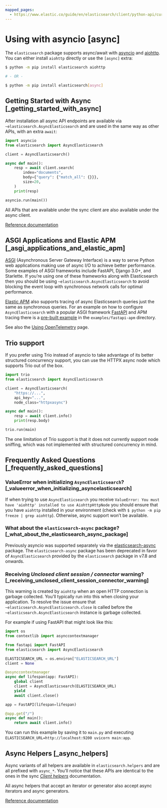 ```yaml
---
mapped_pages:
  - https://www.elastic.co/guide/en/elasticsearch/client/python-api/current/async.html
---
```


# Using with asyncio [async]

The `elasticsearch` package supports async/await with [asyncio](https://docs.python.org/3/library/asyncio.html) and [aiohttp](https://docs.aiohttp.org). You can either install `aiohttp` directly or use the `[async]` extra:

```bash
$ python -m pip install elasticsearch aiohttp

# - OR -

$ python -m pip install elasticsearch[async]
```


## Getting Started with Async [_getting_started_with_async]

After installation all async API endpoints are available via `~elasticsearch.AsyncElasticsearch` and are used in the same way as other APIs, with an extra `await`:

```python
import asyncio
from elasticsearch import AsyncElasticsearch

client = AsyncElasticsearch()

async def main():
    resp = await client.search(
        index="documents",
        body={"query": {"match_all": {}}},
        size=20,
    )
    print(resp)

asyncio.run(main())
```

All APIs that are available under the sync client are also available under the async client.

[Reference documentation](https://elasticsearch-py.readthedocs.io/en/latest/async.html#api-reference)


## ASGI Applications and Elastic APM [_asgi_applications_and_elastic_apm]

[ASGI](https://asgi.readthedocs.io) (Asynchronous Server Gateway Interface) is a way to serve Python web applications making use of async I/O to achieve better performance. Some examples of ASGI frameworks include FastAPI, Django 3.0+, and Starlette. If you’re using one of these frameworks along with Elasticsearch then you should be using `~elasticsearch.AsyncElasticsearch` to avoid blocking the event loop with synchronous network calls for optimal performance.

[Elastic APM](apm-agent-python://reference/index.md) also supports tracing of async Elasticsearch queries just the same as synchronous queries. For an example on how to configure `AsyncElasticsearch` with a popular ASGI framework [FastAPI](https://fastapi.tiangolo.com/) and APM tracing there is a [pre-built example](https://github.com/elastic/elasticsearch-py/tree/master/examples/fastapi-apm) in the `examples/fastapi-apm` directory.

See also the [Using OpenTelemetry](/reference/opentelemetry.md) page.

## Trio support

If you prefer using Trio instead of asyncio to take advantage of its better structured concurrency support, you can use the HTTPX async node which supports Trio out of the box.

```python
import trio
from elasticsearch import AsyncElasticsearch

client = AsyncElasticsearch(
    "https://...",
    api_key="...",
    node_class="httpxasync")

async def main():
    resp = await client.info()
    print(resp.body)

trio.run(main)
```

The one limitation of Trio support is that it does not currently support node sniffing, which was not implemented with structured concurrency in mind.

## Frequently Asked Questions [_frequently_asked_questions]


### ValueError when initializing `AsyncElasticsearch`? [_valueerror_when_initializing_asyncelasticsearch]

If when trying to use `AsyncElasticsearch` you receive `ValueError: You must have 'aiohttp' installed to use AiohttpHttpNode` you should ensure that you have `aiohttp` installed in your environment (check with `$ python -m pip freeze | grep aiohttp`). Otherwise, async support won’t be available.


### What about the `elasticsearch-async` package? [_what_about_the_elasticsearch_async_package]

Previously asyncio was supported separately via the [elasticsearch-async](https://github.com/elastic/elasticsearch-py-async) package. The `elasticsearch-async` package has been deprecated in favor of `AsyncElasticsearch` provided by the `elasticsearch` package in v7.8 and onwards.


### Receiving *Unclosed client session / connector* warning? [_receiving_unclosed_client_session_connector_warning]

This warning is created by `aiohttp` when an open HTTP connection is garbage collected. You’ll typically run into this when closing your application. To resolve the issue ensure that `~elasticsearch.AsyncElasticsearch.close` is called before the `~elasticsearch.AsyncElasticsearch` instance is garbage collected.

For example if using FastAPI that might look like this:

```python
import os
from contextlib import asynccontextmanager

from fastapi import FastAPI
from elasticsearch import AsyncElasticsearch

ELASTICSEARCH_URL = os.environ["ELASTICSEARCH_URL"]
client = None

@asynccontextmanager
async def lifespan(app: FastAPI):
    global client
    client = AsyncElasticsearch(ELASTICSEARCH_URL)
    yield
    await client.close()

app = FastAPI(lifespan=lifespan)

@app.get("/")
async def main():
    return await client.info()
```

You can run this example by saving it to `main.py` and executing `ELASTICSEARCH_URL=http://localhost:9200 uvicorn main:app`.


## Async Helpers [_async_helpers]

Async variants of all helpers are available in `elasticsearch.helpers` and are all prefixed with `async_*`. You’ll notice that these APIs are identical to the ones in the sync [*Client helpers*](/reference/client-helpers.md) documentation.

All async helpers that accept an iterator or generator also accept async iterators and async generators.

[Reference documentation](https://elasticsearch-py.readthedocs.io/en/latest/async.html#api-reference)


